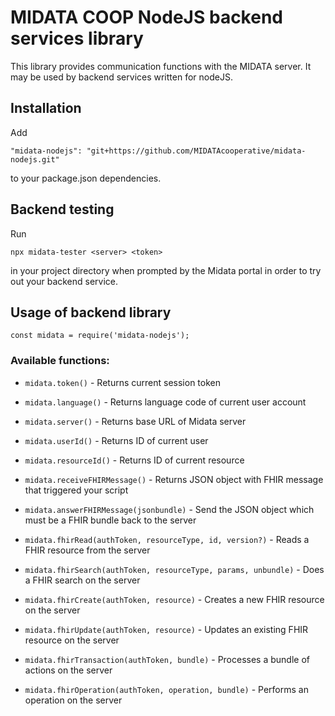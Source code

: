 # MIDATA COOP NodeJS backend services library

This library provides communication functions with the MIDATA server. It may be used by backend services written for nodeJS.

## Installation

Add 

`"midata-nodejs": "git+https://github.com/MIDATAcooperative/midata-nodejs.git"`
 
to your package.json dependencies.

## Backend testing

Run

`npx midata-tester <server> <token>`

in your project directory when prompted by the Midata portal in order to try out your backend service.

## Usage of backend library

`const midata = require('midata-nodejs');`

### Available functions:

* `midata.token()` - Returns current session token
	
* `midata.language()` - Returns language code of current user account
	
* `midata.server()` - Returns base URL of Midata server 
		 
* `midata.userId()` - Returns ID of current user
		
* `midata.resourceId()` - Returns ID of current resource

* `midata.receiveFHIRMessage()` - Returns JSON object with FHIR message that triggered your script
		
* `midata.answerFHIRMessage(jsonbundle)` - Send the JSON object which must be a FHIR bundle back to the server 
	
* `midata.fhirRead(authToken, resourceType, id, version?)` - Reads a FHIR resource from the server						
		
* `midata.fhirSearch(authToken, resourceType, params, unbundle)` - Does a FHIR search on the server						
		
* `midata.fhirCreate(authToken, resource)` - Creates a new FHIR resource on the server						
		
* `midata.fhirUpdate(authToken, resource)` - Updates an existing FHIR resource on the server
		
* `midata.fhirTransaction(authToken, bundle)` - Processes a bundle of actions on the server

* `midata.fhirOperation(authToken, operation, bundle)` - Performs an operation on the server				
		